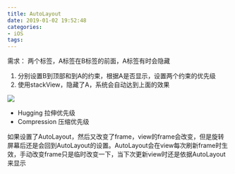 ```yaml
---
title: AutoLayout
date: 2019-01-02 19:52:48
categories:
- iOS
tags:
---
```


需求： 两个标签，A标签在B标签的前面，A标签有时会隐藏

1. 分别设置B到顶部和到A的约束，根据A是否显示，设置两个约束的优先级
2. 使用stackView，隐藏了A，系统会自动达到上面的效果

[^_^]: {% asset_img 1.png 图片说明 %}

![](https://ws4.sinaimg.cn/large/006tKfTcly1g0vffzyj86j30dy080wf7.jpg)

- Hugging 拉伸优先级
- Compression 压缩优先级





如果设置了AutoLayout，然后又改变了frame，view的frame会改变，但是旋转屏幕后还是会回到AutoLayout的设置。AutoLayout会在view每次刷新frame时生效，手动改变frame只是临时改变一下，当下次更新view时还是依据AutoLayout来显示
